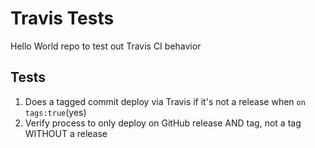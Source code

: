 # Travis Tests
Hello World repo to test out Travis CI behavior

## Tests
1. Does a tagged commit deploy via Travis if it's not a release when `on tags:true`(yes)
1. Verify process to only deploy on GitHub release AND tag, not a tag WITHOUT a release
